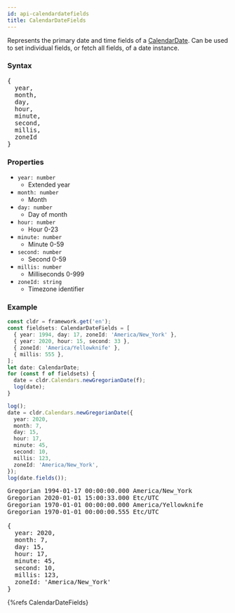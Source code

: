 ```yaml
---
id: api-calendardatefields
title: CalendarDateFields
---
```


Represents the primary date and time fields of a [CalendarDate](api-calendardate). Can be used to set individual fields, or fetch all fields, of a date instance.

### Syntax

<pre class="syntax">
{
  year,
  month,
  day,
  hour,
  minute,
  second,
  millis,
  zoneId
}
</pre>

### Properties

- <code class="def">year: <span>number</span></code>
  - Extended year
- <code class="def">month: <span>number</span></code>
  - Month
- <code class="def">day: <span>number</span></code>
  - Day of month
- <code class="def">hour: <span>number</span></code>
  - Hour 0-23
- <code class="def">minute: <span>number</span></code>
  - Minute 0-59
- <code class="def">second: <span>number</span></code>
  - Second 0-59
- <code class="def">millis: <span>number</span></code>
  - Milliseconds 0-999
- <code class="def">zoneId: <span>string</span></code>
  - Timezone identifier

### Example

```typescript
const cldr = framework.get('en');
const fieldsets: CalendarDateFields = [
  { year: 1994, day: 17, zoneId: 'America/New_York' },
  { year: 2020, hour: 15, second: 33 },
  { zoneId: 'America/Yellowknife' },
  { millis: 555 },
];
let date: CalendarDate;
for (const f of fieldsets) {
  date = cldr.Calendars.newGregorianDate(f);
  log(date);
}

log();
date = cldr.Calendars.newGregorianDate({
  year: 2020,
  month: 7,
  day: 15,
  hour: 17,
  minute: 45,
  second: 10,
  millis: 123,
  zoneId: 'America/New_York',
});
log(date.fields());
```
<pre class="output">
Gregorian 1994-01-17 00:00:00.000 America/New_York
Gregorian 2020-01-01 15:00:33.000 Etc/UTC
Gregorian 1970-01-01 00:00:00.000 America/Yellowknife
Gregorian 1970-01-01 00:00:00.555 Etc/UTC
&nbsp;
{
  year: 2020,
  month: 7,
  day: 15,
  hour: 17,
  minute: 45,
  second: 10,
  millis: 123,
  zoneId: 'America/New_York'
}
</pre>


{%refs CalendarDateFields}
